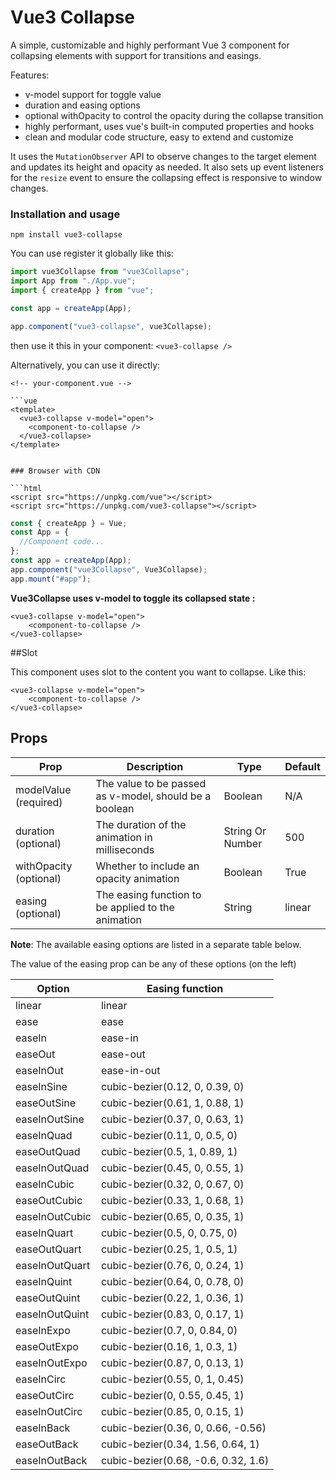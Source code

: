 # Vue3 Collapse

A simple, customizable and highly performant Vue 3 component for collapsing elements with support for transitions and easings.

Features:

- v-model support for toggle value
- duration and easing options
- optional withOpacity to control the opacity during the collapse transition
- highly performant, uses vue's built-in computed properties and hooks
- clean and modular code structure, easy to extend and customize

It uses the `MutationObserver` API to observe changes to the target element and updates its height and opacity as needed. It also sets up event listeners for the `resize` event to ensure the collapsing effect is responsive to window changes.

### Installation and usage

```
npm install vue3-collapse
```

You can use register it globally like this:

```javascript
import vue3Collapse from "vue3Collapse";
import App from "./App.vue";
import { createApp } from "vue";

const app = createApp(App);

app.component("vue3-collapse", vue3Collapse);
```

then use it this in your component:
`<vue3-collapse />`

Alternatively, you can use it directly:

````vue
<!-- your-component.vue -->

```vue
<template>
  <vue3-collapse v-model="open">
    <component-to-collapse />
  </vue3-collapse>
</template>
````

<script>
import { defineComponent } from "vue";
import vue3Collapse from "vue3Collapse";

export default defineComponent({
  components: {
    vue3Collapse,
  },
});
</script>

````

### Browser with CDN

```html
<script src="https://unpkg.com/vue"></script>
<script src="https://unpkg.com/vue3-collapse"></script>
````

```javascript
const { createApp } = Vue;
const App = {
  //Component code...
};
const app = createApp(App);
app.component("vue3Collapse", Vue3Collapse);
app.mount("#app");
```

**Vue3Collapse uses v-model to toggle its collapsed state :**

```vue
<vue3-collapse v-model="open">
    <component-to-collapse />
</vue3-collapse>
```

##Slot

This component uses slot to the content you want to collapse. Like this:

```vue
<vue3-collapse v-model="open">
    <component-to-collapse />
</vue3-collapse>
```

## Props

| Prop                   | Description                                            | Type             | Default |
| ---------------------- | ------------------------------------------------------ | ---------------- | ------- |
| modelValue (required)  | The value to be passed as v-model, should be a boolean | Boolean          | N/A     |
| duration (optional)    | The duration of the animation in milliseconds          | String Or Number | 500     |
| withOpacity (optional) | Whether to include an opacity animation                | Boolean          | True    |
| easing (optional)      | The easing function to be applied to the animation     | String           | linear  |

**Note**: The available easing options are listed in a separate table below.

The value of the easing prop can be any of these options (on the left)

| Option         | Easing function                     |
| -------------- | ----------------------------------- |
| linear         | linear                              |
| ease           | ease                                |
| easeIn         | ease-in                             |
| easeOut        | ease-out                            |
| easeInOut      | ease-in-out                         |
| easeInSine     | cubic-bezier(0.12, 0, 0.39, 0)      |
| easeOutSine    | cubic-bezier(0.61, 1, 0.88, 1)      |
| easeInOutSine  | cubic-bezier(0.37, 0, 0.63, 1)      |
| easeInQuad     | cubic-bezier(0.11, 0, 0.5, 0)       |
| easeOutQuad    | cubic-bezier(0.5, 1, 0.89, 1)       |
| easeInOutQuad  | cubic-bezier(0.45, 0, 0.55, 1)      |
| easeInCubic    | cubic-bezier(0.32, 0, 0.67, 0)      |
| easeOutCubic   | cubic-bezier(0.33, 1, 0.68, 1)      |
| easeInOutCubic | cubic-bezier(0.65, 0, 0.35, 1)      |
| easeInQuart    | cubic-bezier(0.5, 0, 0.75, 0)       |
| easeOutQuart   | cubic-bezier(0.25, 1, 0.5, 1)       |
| easeInOutQuart | cubic-bezier(0.76, 0, 0.24, 1)      |
| easeInQuint    | cubic-bezier(0.64, 0, 0.78, 0)      |
| easeOutQuint   | cubic-bezier(0.22, 1, 0.36, 1)      |
| easeInOutQuint | cubic-bezier(0.83, 0, 0.17, 1)      |
| easeInExpo     | cubic-bezier(0.7, 0, 0.84, 0)       |
| easeOutExpo    | cubic-bezier(0.16, 1, 0.3, 1)       |
| easeInOutExpo  | cubic-bezier(0.87, 0, 0.13, 1)      |
| easeInCirc     | cubic-bezier(0.55, 0, 1, 0.45)      |
| easeOutCirc    | cubic-bezier(0, 0.55, 0.45, 1)      |
| easeInOutCirc  | cubic-bezier(0.85, 0, 0.15, 1)      |
| easeInBack     | cubic-bezier(0.36, 0, 0.66, -0.56)  |
| easeOutBack    | cubic-bezier(0.34, 1.56, 0.64, 1)   |
| easeInOutBack  | cubic-bezier(0.68, -0.6, 0.32, 1.6) |
